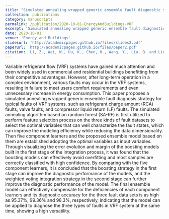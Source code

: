 ```yaml
---
title: "Simulated annealing wrapped generic ensemble fault diagnostic strategy for VRF system"
collection: publications
category: manuscripts
permalink: /publication/2020-10-01-EnergyAndBuildings-VRF
excerpt: 'Simulated annealing wrapped generic ensemble fault diagnostic strategy for VRF system'
date: 2020-10-01
venue: 'Energy and Buildings'
slidesurl: 'http://academicpages.github.io/files/slides2.pdf'
paperurl: 'http://academicpages.github.io/files/paper2.pdf'
citation: 'Li, Z., Wei, W., Hu, K., Chen, H., Wang, Y., Liu, Q. and Liu, S., 2020. Simulated annealing wrapped generic ensemble fault diagnostic strategy for VRF system. Energy and Buildings, 224, p.110281.'
---
```


Variable refrigerant flow (VRF) systems have gained much attention and been widely used in commercial and residential buildings benefitting from their competitive advantages. However, after long-term operation in a complex environment, various faults may occur in the VRF systems, resulting in failure to meet users comfort requirements and even unnecessary increase in energy consumption. This paper proposes a simulated annealing wrapped generic ensemble fault diagnosis strategy for typical faults of VRF systems, such as refrigerant charge amount (RCA) faults, valve faults, and compressor liquid return (LF) faults. The simulated annealing algorithm based on random forest (SA-RF) is first utilized to perform feature selection process on the three kinds of fault datasets to select the optimal variables that can well characterize the fault states, which can improve the modeling efficiency while reducing the data dimensionality. Then five component learners and the proposed ensemble model based on them are established adopting the optimal variables as input variables. Through visualizing the error evolution and margin of the boosting models built in the first stage of the integration process, it was found that the boosting models can effectively avoid overfitting and most samples are correctly classified with high confidence. By comparing with the five component learners, it is concluded that the boosting strategy in the first stage can improve the diagnostic performance of the models, and the weighted voting integration strategy in the second stage can further improve the diagnostic performance of the model. The final ensemble model can effectively compensate for the deficiencies of each component learners and its diagnostic accuracy for the three fault data sets is as high as 95.37%, 99.36% and 98.3%, respectively, indicating that the model can be applied to diagnose the three types of faults in VRF system at the same time, showing a high versatility.